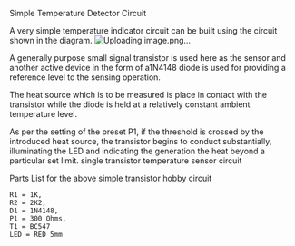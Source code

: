 Simple Temperature Detector Circuit

A very simple temperature indicator circuit can be built using the circuit shown in the diagram.
![Uploading image.png…]()


A generally purpose small signal transistor is used here as the sensor and another active device in the form of a1N4148 diode is used for providing a reference level to the sensing operation.

The heat source which is to be measured is place in contact with the transistor while the diode is held at a relatively constant ambient temperature level.

As per the setting of the preset P1, if the threshold is crossed by the introduced heat source, the transistor begins to conduct substantially, illuminating the LED and indicating the generation the heat beyond a particular set limit.
single transistor temperature sensor circuit

Parts List for the above simple transistor hobby circuit

    R1 = 1K,
    R2 = 2K2,
    D1 = 1N4148,
    P1 = 300 Ohms,
    T1 = BC547
    LED = RED 5mm
